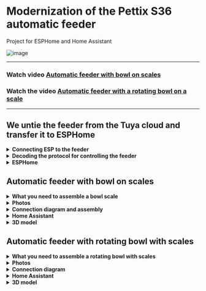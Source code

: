 # Modernization of the Pettix S36 automatic feeder

Project for ESPHome and Home Assistant

![image](https://github.com/DivanX10/cat-bowl-with-scales/assets/64090632/680f93cf-808a-4fb4-938e-c62c3f006a86)


***

### Watch video [Automatic feeder with bowl on scales](https://youtu.be/qWqOF85e7Kk)
### Watch the video [Automatic feeder with a rotating bowl on a scale](https://youtu.be/ATh8qVqtzHo?si=UaMHs_tmDmoli1Qk)

***

## We untie the feeder from the Tuya cloud and transfer it to ESPHome

<details>
  <summary><b>Connecting ESP to the feeder</b></summary>

Unsolder the WBR2 chip and connect the ESP [WBR2 Module Datasheet](https://developer.tuya.com/en/docs/iot/wbr2-datasheet?id=K989h4vonmsey)

![image](https://github.com/DivanX10/cat-bowl-with-scales/assets/64090632/c1ad69c7-c963-4932-bf9b-0d4a6b19d0ea)
![image](https://github.com/DivanX10/cat-bowl-with-scales/assets/64090632/533b0f16-4dcd-42ce-8f7d-36d0fdd44692)
![image](https://github.com/DivanX10/cat-bowl-with-scales/assets/64090632/ae929434-ed82-4fbf-bc39-5bfa4d290a13)
![image](https://github.com/DivanX10/cat-bowl-with-scales/assets/64090632/87fc1946-cf70-4b3f-ae72-8fb07e55289a)
  
</details>

<details>
  <summary><b>Decoding the protocol for controlling the feeder</b></summary>

  
**Enable slow feed**
```
55:AA:00:06:00:05:06:01:00:01:01:13
```

**Turn off slow feed**
```
55:AA:00:06:00:05:06:01:00:01:00:12
```
***

**Enable 24 hours**
```
55:AA:00:06:00:05:66:01:00:01:01:73
```

**Turn off 24 hours**
```
55:AA:00:06:00:05:66:01:00:01:00:72
```
***

**Feed serving**

1 serving
```
55:AA:00:06:00:08:03:02:00:04:00:00:00:01:17
```

2 servings
```
55:AA:00:06:00:08:03:02:00:04:00:00:00:02:18
```

3 servings
```
55:AA:00:06:00:08:03:02:00:04:00:00:00:03:19
```

4 servings
```
55:AA:00:06:00:08:03:02:00:04:00:00:00:04:1A
```

5 servings
```
55:AA:00:06:00:08:03:02:00:04:00:00:00:05:1B
```

6 servings
```
55:AA:00:06:00:08:03:02:00:04:00:00:00:06:1C
```

***

**Voice playback time**

0
```
55:AA:00:06:00:08:12:02:00:04:00:00:00:00:25
```

1
```
55:AA:00:06:00:08:12:02:00:04:00:00:00:01:26
```

2
```
55:AA:00:06:00:08:12:02:00:04:00:00:00:02:27
```

3
```
55:AA:00:06:00:08:12:02:00:04:00:00:00:03:28
```

4
```
55:AA:00:06:00:08:12:02:00:04:00:00:00:04:29
```

5
```
55:AA:00:06:00:08:12:02:00:04:00:00:00:05:2A
```

6
```
55:AA:00:06:00:08:12:02:00:04:00:00:00:06:2B
```

***

**Sensor for the presence of feed in the tank**

There is food in the container
```
55:AA:03:07:00:05:0E:05:00:01:00:22
```

The container has run out of food
```
55:AA:03:07:00:05:0E:05:00:01:01:23
```

</details>


</details>


<details>
  <summary><b>ESPHome</b></summary>


### View configurations [here](https://github.com/DivanX10/Modernization-of-the-Pettix-S36-auto-feeder/tree/main/files/ESPHome/en)
***  
Calibrate your scale before using all the code. Remove these lines from the code and enable logging in DEBUG mode. This is how we will receive raw data. Record the weight without a load, copy the numbers from the logs as they are, then take a 500 gram load and put it on the scales, record the numbers. Write all these numbers into a linear filter

An example of a filter, where `-169085` is the raw value and this is the value without a weight on the scale, so I indicated that this value has a weight of 0 grams, and the value `-92230` was displayed in the logs after I set the weight to 500 grams and then indicated that this value has a weight of 500 grams
```
filters:
  - calibrate_linear:
      - -169085 -> 0
      - -92230 -> 500
```

This is what the code looks like with logging in debug mode and without using a linear calibration filter. This will allow you to get the raw values
```
#Logging
logger:
  level: DEBUG #Debug mode

sensor:
  # Cat bowl scales
  - platform: hx711
    name: "${node_name} Weight"
    icon: mdi:scale
    id: idWeight
    dout_pin: D7 #DT
    clk_pin: D6  #SCK
    gain: 64
    update_interval: 1s
    unit_of_measurement: g
    accuracy_decimals: 0
    device_class: weight
    state_class: measurement
    entity_category: diagnostic
    internal: False
```

If the readings are unstable, fluctuate frequently and strongly, then replace the HX711 controller with a working one, otherwise the filters will not help. I personally encountered this myself and wasted a lot of time setting up filters. If the HX711 controller is working properly, the scale readings at rest may change slightly and this is normal, but they do not fluctuate greatly and constantly. In this case, an additional filter will help, for example the median filter, which can stabilize the scale readings. [Read more in the ESPHome documentation](https://esphome.io/components/sensor/index.html#median)

```
      - median:
          window_size: 7
          send_every: 4
          send_first_at: 3
```
                
</details>


## Automatic feeder with bowl on scales

<details>
  <summary><b>What you need to assemble a bowl scale</b></summary>
  
* Sensitive strain gauges with 1 gram accuracy. You can find them in electronic kitchen scales with round legs. We take any kitchen scale with round legs, not sticks. This can be easily understood if you turn the scales over. [I took these kitchen scales](https://ozon.ru/t/zewBN6W)
* ESP8266 Wemos Mini D1
* HX711 scale controller
* Print the platform. You can download [here](https://github.com/DivanX10/cat-bowl-with-scales/tree/main/files/STL%20Scales)
</details>

<details>
  <summary><b>Photos</b></summary>
  
![image](https://github.com/DivanX10/cat-bowl-with-scales/assets/64090632/df7389fe-d94a-468a-a0af-940cf160bc81)
![image](https://github.com/DivanX10/cat-bowl-with-scales/assets/64090632/f5922b16-2881-4e63-9c3f-eff8ddc1fa62)
![image](https://github.com/DivanX10/cat-bowl-with-scales/assets/64090632/abe8e139-9b38-483d-9db3-028f81224551)
![image](https://github.com/DivanX10/cat-bowl-with-scales/assets/64090632/9f6fc135-7c15-4b94-b5d5-03907ad124ab)


</details>


<details>
  <summary><b>Connection diagram and assembly</b></summary>


![Connection diagram of the scales to the HX711 controller and to the ESP8266](https://github.com/DivanX10/cat-bowl-with-scales/assets/64090632/bde19c1b-f528-445c-9f29-a02ab361cd80)

![image](https://github.com/DivanX10/cat-bowl-with-scales/assets/64090632/bbecdcee-01e7-4d82-b56b-de997552f5fb)
![1692211420683](https://github.com/DivanX10/cat-bowl-with-scales/assets/64090632/fed69521-62d4-44f0-bd97-e9a33ec976a5)
![1692211420675](https://github.com/DivanX10/cat-bowl-with-scales/assets/64090632/f258478b-e6c0-4592-86f6-8c3d846ef2f2)
![1692296894910](https://github.com/DivanX10/cat-bowl-with-scales/assets/64090632/24c2ed5a-f6fc-49f3-ae14-95871bf6a00d)
![1692299489836](https://github.com/DivanX10/cat-bowl-with-scales/assets/64090632/dea4d793-994e-4d57-b99e-a52308ee41eb)




  
</details>

<details>
  <summary><b>Home Assistant</b></summary>

![image](https://github.com/DivanX10/Modernization-of-the-Pettix-S36-auto-feeder/assets/64090632/d403bc48-381f-42cb-9a3f-6272dae82b77)


**For the card to work, you need to install components**
* [Fold Entity Row](https://github.com/thomasloven/lovelace-fold-entity-row)
* [Multiple Entity Row](https://github.com/benct/lovelace-multiple-entity-row)

**Card and templates**
* You can get the card code [here](https://github.com/DivanX10/Modernization-of-the-Pettix-S36-auto-feeder/blob/main/files/HomeAssistant/en/Card.%20Bowl%20with%20scales.yaml)
* The template code can be found [here](https://github.com/DivanX10/Modernization-of-the-Pettix-S36-auto-feeder/blob/main/files/HomeAssistant/en/Template.yaml)
  
</details>

<details>
  <summary><b>3D model</b></summary>
  
The platform was designed in FreeCAD. Download FreeCAD [available here](https://www.freecad.org/?lang=ru). I have included 3 files, two STL files and one for FreeCAD where you can edit if necessary. I designed it so that the strain gauges would hold tightly and made the clips in the form of an arc, which is why the strain gauges hardly fall into place; you need to pry them off with a thin flat-head screwdriver, but they stand clearly and it will be very difficult to remove them without damaging the case.

Ready-made models can be downloaded [here](https://github.com/DivanX10/Modernization-of-the-Pettix-S36-auto-feeder/tree/main/files/STL%20Scales)

![image](https://github.com/DivanX10/cat-bowl-with-scales/assets/64090632/0c233383-4d06-4839-b33a-e1bf852fab4e)


</details>


## Automatic feeder with rotating bowl with scales

<details>
  <summary><b>What you need to assemble a rotating bowl with scales</b></summary>
  
* Sensitive strain gauges with 1 gram accuracy. You can find them in electronic kitchen scales with round legs. We take any kitchen scale with round legs, not sticks. This can be easily understood if you turn the scales over. [I took these kitchen scales](https://ozon.ru/t/zewBN6W)

<img src="https://github.com/DivanX10/Modernization-of-the-Pettix-S36-auto-feeder/assets/64090632/b2f3df54-8d77-4d6a-98a2-83872547ea16" width=30%>

* ESP8266 Wemos Mini D1
* HX711 scale controller
* ULN2003 driver module and 28YBJ 48 stepper motor
* DS1307 Real Time Clock (RTS) Module
* Bearing 6814 2RS (61814) SLZ. Took [here](https://ozon.ru/t/6M8ZB3Y)
   *Outer diameter: 90mm
   *Inner diameter: 70mm
   *Height: 10mm
<img src="https://github.com/DivanX10/Modernization-of-the-Pettix-S36-auto-feeder/assets/64090632/ef17c186-4428-45d1-8580-bf0b5b19b3b0" width=30%>

* Liquid rubber KUDO COLOR FLEX, Transparent. Took [here](https://ozon.ru/t/wz6gR7n)
  
<img src="https://github.com/DivanX10/Modernization-of-the-Pettix-S36-auto-feeder/assets/64090632/080146eb-a8f7-4a47-86b8-b1077bf3b672" width=30%>

* Print out the bowl and platform. You can download [here](https://github.com/DivanX10/Modernization-of-the-Pettix-S36-auto-feeder/tree/main/files/STL%20Rotating%20bowl%20with%20scales)

</details>

<details>
  <summary><b>Photos</b></summary>
  
![1696536595687](https://github.com/DivanX10/Modernization-of-the-Pettix-S36-auto-feeder/assets/64090632/e5091fb4-d05b-433d-994f-a0790e9496eb)
![1696536595643](https://github.com/DivanX10/Modernization-of-the-Pettix-S36-auto-feeder/assets/64090632/75efbf59-bb92-4c0e-910c-0f0f82f0b723)
![1696035017452](https://github.com/DivanX10/Modernization-of-the-Pettix-S36-auto-feeder/assets/64090632/c7887c34-0a1d-4a8c-a42e-9700d2406eb4)
![1696536595635](https://github.com/DivanX10/Modernization-of-the-Pettix-S36-auto-feeder/assets/64090632/739142d2-9f8e-4311-9748-1940fcb5a2c5)
![1695752533054](https://github.com/DivanX10/Modernization-of-the-Pettix-S36-auto-feeder/assets/64090632/235adf0a-dac5-4fb2-9a26-18c1388e870a)
![1695752533058](https://github.com/DivanX10/Modernization-of-the-Pettix-S36-auto-feeder/assets/64090632/1a2c6325-2bed-4af7-8e3d-39b1822b20b8)
![1695752533041](https://github.com/DivanX10/Modernization-of-the-Pettix-S36-auto-feeder/assets/64090632/08a2d907-a161-480d-9c9b-c7cdcb255c00)




</details>

<details>
  <summary><b>Connection diagram</b></summary>

We take power from the automatic feeder itself, which produces 5V and 1A, which will be enough to power the entire feeder completely. For full operation of the feeder, a current of up to 800mA is required.

![Connection diagram 01](https://github.com/DivanX10/Modernization-of-the-Pettix-S36-auto-feeder/assets/64090632/82ead812-b407-4f3a-81b9-9df1173ad573)


</details>




<details>
  <summary><b>Home Assistant</b></summary>


![feeder_pettix_s36_control_panel_ru](https://github.com/DivanX10/Modernization-of-the-Pettix-S36-auto-feeder/assets/64090632/acfdeed5-26c6-4066-af82-268f88884132)

**For the card to work, you need to install components**
* [History explorer card](https://github.com/alexarch21/history-explorer-card)
* [Button Card](https://github.com/custom-cards/button-card)

**Card and templates**
* You can get the card code [here](https://github.com/DivanX10/Modernization-of-the-Pettix-S36-auto-feeder/blob/main/files/HomeAssistant/en/Card.%20Rotating%20bowl%20with%20scales.yaml)
* The template code can be found [here](https://github.com/DivanX10/Modernization-of-the-Pettix-S36-auto-feeder/blob/main/files/HomeAssistant/en/Template.yaml)

</details>

<details>
  <summary><b>3D model</b></summary>


The bowl consists of several parts. Made to save printing time and filament in case the part breaks and to avoid printing the entire bowl again. Read about bearing 6814 2RS (61814) SLZ below

Ready-made models can be downloaded [here](https://github.com/DivanX10/Modernization-of-the-Pettix-S36-auto-feeder/tree/main/files/STL%20Rotating%20bowl%20with%20scales)


![image](https://github.com/DivanX10/Modernization-of-the-Pettix-S36-auto-feeder/assets/64090632/1300658d-b24c-4751-83ff-323fc8251d8f)

> The orange circle is bearing 6814 2RS (61814) SLZ, which is inserted into a round platform under a steel bowl (blue in the screenshot). To prevent the steel bowl from sliding on the top of the platform, I recommend spraying it with liquid rubber. Provides excellent grip on the bowl

![image](https://github.com/DivanX10/Modernization-of-the-Pettix-S36-auto-feeder/assets/64090632/69a98ae4-d7f7-41f9-9f3f-d81ba4872770)



</details>
